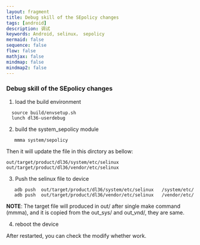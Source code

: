 ```yaml
---
layout: fragment
title: Debug skill of the SEpolicy changes
tags: [android]
description: 调试
keywords: Android, selinux， sepolicy
mermaid: false
sequence: false
flow: false
mathjax: false
mindmap: false
mindmap2: false
---
```



### Debug skill of the SEpolicy changes

1. load the build environment

```
  source build/envsetup.sh
  lunch dl36-userdebug
```

2. build the system_sepolicy module

```
   mmma system/sepolicy
```

Then it will update the file in this dirctory as bellow:

```
out/target/product/dl36/system/etc/selinux
out/target/product/dl36/vendor/etc/selinux
```

3. Push the selinux file to device

```
   adb push  out/target/product/dl36/system/etc/selinux   /system/etc/ 
   adb push  out/target/product/dl36/vendor/etc/selinux   /vendor/etc/
```

**NOTE**: The target file will produced in out/ after single make command (mmma), and it is copied from the out_sys/ and out_vnd/, they are same.



4. reboot the device

After restarted, you can check the modify whether work.



